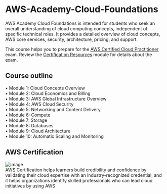 # AWS-Academy-Cloud-Foundations
AWS Academy Cloud Foundations is intended for students who seek an overall understanding of cloud computing concepts, independent of specific technical roles. It provides a detailed overview of cloud concepts, AWS core services, security, architecture, pricing, and support.

This course helps you to prepare for the [AWS Certified Cloud Practitioner](https://aws.amazon.com/certification/certified-cloud-practitioner/) exam. Review the [Certification Resources](https://awsacademy.instructure.com/courses/89338/modules/1108049) module for details about the exam.

## Course outline
• Module 1: Cloud Concepts Overview <br>
• Module 2: Cloud Economics and Billing <br>
• Module 3: AWS Global Infrastructure Overview <br>
• Module 4: AWS Cloud Security <br>
• Module 5: Networking and Content Delivery <br>
• Module 6: Compute <br>
• Module 7: Storage <br>
• Module 8: Databases <br>
• Module 9: Cloud Architecture <br>
• Module 10: Automatic Scaling and Monitoring <br>

## AWS Certification
![image](https://github.com/user-attachments/assets/777438fd-3146-494c-bae3-de0305d473a4) <br>
AWS Certification helps learners build credibility and confidence by validating their cloud expertise with an industry-recognized credential, and it helps organizations identify skilled professionals who can lead cloud initiatives by using AWS

